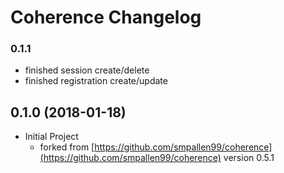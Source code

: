 # Coherence Changelog

### 0.1.1
* finished session create/delete
* finished registration create/update

## 0.1.0 (2018-01-18)

* Initial Project
  * forked from [https://github.com/smpallen99/coherence](https://github.com/smpallen99/coherence) version 0.5.1